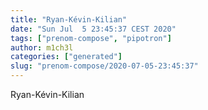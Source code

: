 ```yaml
---
title: "Ryan-Kévin-Kilian"
date: "Sun Jul  5 23:45:37 CEST 2020"
tags: ["prenom-compose", "pipotron"]
author: m1ch3l
categories: ["generated"]
slug: "prenom-compose/2020-07-05-23:45:37"
---
```


Ryan-Kévin-Kilian

